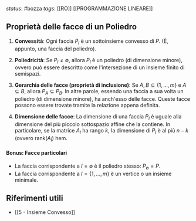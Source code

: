 *status*: #bozza 
*tags*: [[RO]] [[PROGRAMMAZIONE LINEARE]]

## Proprietà delle facce di un Poliedro

1. **Convessità**:
	Ogni faccia $P_{I}$ è un sottoinsieme convesso di $P$. (È, appunto, una faccia del poliedro).

2. **Poliedricità**:
	Se $P_{I} \neq \emptyset$, allora $P_{I}$ è un poliedro (di dimensione minore), ovvero può essere descritto come l'intersezione di un insieme finito di semispazi.

3. **Gerarchia delle facce (proprietà di inclusione)**:
	Se $A,B \subseteq \{1,\dots,m\}$ e $A \subseteq B$, allora $P_{A} \subseteq P_{B}$. In altre parole, essendo una faccia a sua volta un poliedro (di dimensione minore), ha anch'esso delle facce. Queste facce possono essere trovate tramite la relazione appena definita.

4. **Dimensione delle facce**:
	La dimensione di una faccia $P_{I}$ è uguale alla dimensione del più piccolo sottospazio affine che la contiene. In particolare, se la matrice $A_{I}$ ha rango $k$, la dimensione di $P_{I}$ è al più $n-k$ (ovvero $\text{rank}(A_{\bar{I}})$ hem.

#### Bonus: Facce particolari
* La faccia corrispondente a $I=\emptyset$ è il poliedro stesso: $P_{\emptyset}=P$.
* La faccia corrispondente a $I=\{1,\dots,m\}$ è un vertice o un insieme minimale.


## Riferimenti utili

* [[5 - Insieme Convesso]]
